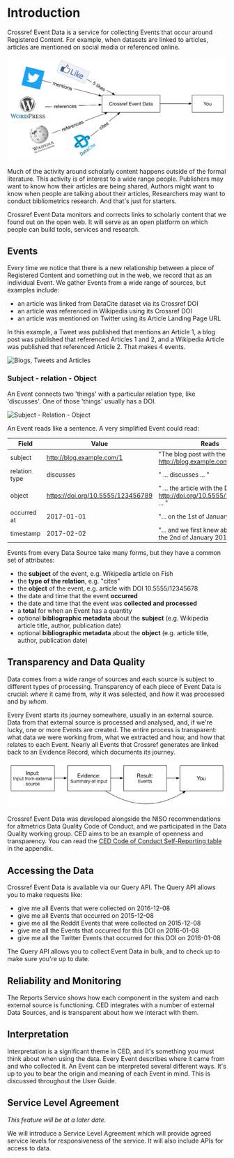 
# Introduction

Crossref Event Data is a service for collecting Events that occur around Registered Content. For example, when datasets are linked to articles, articles are mentioned on social media or referenced online.

<img src='../images/overview.png' alt='Event Data Overview' class='img-responsive'>

Much of the activity around scholarly content happens outside of the formal literature. This activity is of interest to a wide range people. Publishers may want to know how their articles are being shared, Authors might want to know when people are talking about their articles, Researchers may want to conduct bibliometrics research. And that's just for starters.

Crossref Event Data monitors and corrects links to scholarly content that we found out on the open web. It will serve as an open platform on which people can build tools, services and research. 

## Events


Every time we notice that there is a new relationship between a piece of Registered Content and something out in the web, we record that as an individual Event. We gather Events from a wide range of sources, but examples include:

 - an article was linked from DataCite dataset via its Crossref DOI
 - an article was referenced in Wikipedia using its Crossref DOI
 - an article was mentioned on Twitter using its Article Landing Page URL

In this example, a Tweet was published that mentions an Article 1, a blog post was published that referenced Articles 1 and 2, and a Wikipedia Article was published that referenced Article 2. That makes 4 events.

<img src='../images/overview-example.png' alt='Blogs, Tweets and Articles' class='img-responsive'>

### Subject - relation - Object

An Event connects two 'things' with a particular relation type, like 'discusses'. One of those 'things' usually has a DOI. 

<img src='../images/subject-relation-object.png' alt='Subject - Relation - Object' class='img-responsive'>

An Event reads like a sentence. A very simplified Event could read:

| Field         | Value | Reads |
|---------------|-------|-------|
| subject       | http://blog.example.com/1 | "The blog post with the URL http://blog.example.com/1 ..." |
| relation type | discusses | " ... discusses ... " |
| object        | https://doi.org/10.5555/123456789 | " ... the article with the DOI http://doi.org/10.5555/123456789 ... " |
| occurred at   | 2017-01-01 | "... on the 1st of January 2017 ..." |
| timestamp     | 2017-02-02 | "... and we first knew about it on the 2nd of January 2017." |

Events from every Data Source take many forms, but they have a common set of attributes:

 - the **subject** of the event, e.g. Wikipedia article on Fish
 - the **type of the relation**, e.g. "cites"
 - the **object** of the event, e.g. article with DOI 10.5555/12345678
 - the date and time that the event **occurred**
 - the date and time that the event was **collected and processed**
 - a **total** for when an Event has a quantity
 - optional **bibliographic metadata** about the **subject** (e.g. Wikipedia article title, author, publication date)
 - optional **bibliographic metadata** about the **object** (e.g. article title, author, publication date)

## Transparency and Data Quality

Data comes from a wide range of sources and each source is subject to different types of processing. Transparency of each piece of Event Data is crucial: *where* it came from, *why* it was selected, and *how* it was processed and by *whom*.

Every Event starts its journey somewhere, usually in an external source. Data from that external source is processed and analysed, and, if we're lucky, one or more Events are created. The entire process is transparent: what data we were working from, what we extracted and how, and how that relates to each Event. Nearly all Events that Crossref generates are linked back to an Evidence Record, which documents its journey.

<img src='../images/introduction-evidence-flow.png' alt='Event Data Evidence Flow' class='img-responsive'>

Crossref Event Data was developed alongside the NISO recommendations for altmetrics Data Quality Code of Conduct, and we participated in the Data Quality working group. CED aims to be an example of openness and transparency. You can read the [CED Code of Conduct Self-Reporting table](app-niso.md) in the appendix.

## Accessing the Data 

Crossref Event Data is available via our Query API. The Query API allows you to make requests like:

 - give me all Events that were collected on 2016-12-08
 - give me all Events that occurred on 2015-12-08
 - give me all the Reddit Events that were collected on 2015-12-08
 - give me all the Events that occurred for this DOI on 2016-01-08
 - give me all the Twitter Events that occurred for this DOI on 2016-01-08

The Query API allows you to collect Event Data in bulk, and to check up to make sure you're up to date.

## Reliability and Monitoring

The Reports Service shows how each component in the system and each external source is functioning. CED integrates with a number of external Data Sources, and is transparent about how we interact with them.

## Interpretation

Interpretation is a significant theme in CED, and it's something you must think about when using the data. Every Event describes where it came from and who collected it. An Event can be interpreted several different ways. It's up to you to bear the origin and meaning of each Event in mind. This is discussed throughout the User Guide.

## Service Level Agreement

*This feature will be at a later date.*

We will introduce a Service Level Agreement which will provide agreed service levels for responsiveness of the service. It will also include APIs for access to data.
